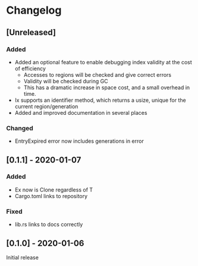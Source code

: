 # Changelog

## [Unreleased]

### Added
- Added an optional feature to enable debugging index validity at the cost of efficiency
    + Accesses to regions will be checked and give correct errors
    + Validity will be checked during GC
    + This has a dramatic increase in space cost, and a small overhead in time.
- Ix<T> supports an identifier method, which returns a usize,
    unique for the current region/generation
- Added and improved documentation in several places

### Changed
- EntryExpired error now includes generations in error

## [0.1.1] - 2020-01-07
### Added
- Ex<T> now is Clone regardless of T
- Cargo.toml links to repository
### Fixed
- lib.rs links to docs correctly

## [0.1.0] - 2020-01-06
Initial release

